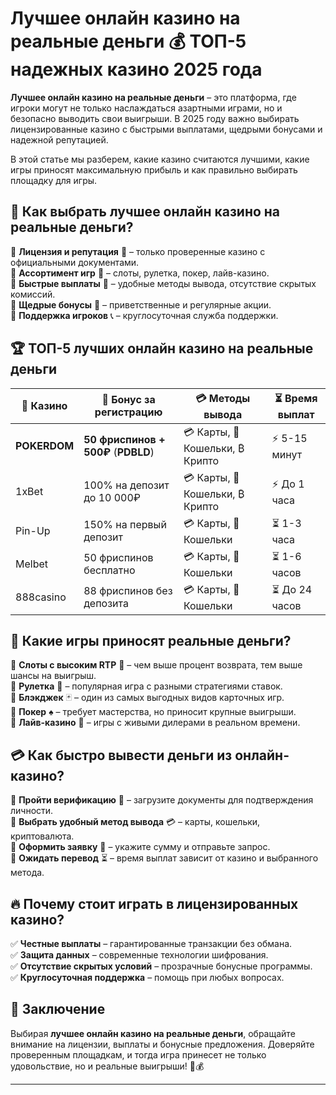 # Лучшее онлайн казино на реальные деньги 💰 ТОП-5 надежных казино 2025 года  

**Лучшее онлайн казино на реальные деньги** – это платформа, где игроки могут не только наслаждаться азартными играми, но и безопасно выводить свои выигрыши. В 2025 году важно выбирать лицензированные казино с быстрыми выплатами, щедрыми бонусами и надежной репутацией.  

В этой статье мы разберем, какие казино считаются лучшими, какие игры приносят максимальную прибыль и как правильно выбирать площадку для игры.  

## 🎯 Как выбрать лучшее онлайн казино на реальные деньги?  

🔹 **Лицензия и репутация** 📜 – только проверенные казино с официальными документами.  
🔹 **Ассортимент игр** 🎰 – слоты, рулетка, покер, лайв-казино.  
🔹 **Быстрые выплаты** 💸 – удобные методы вывода, отсутствие скрытых комиссий.  
🔹 **Щедрые бонусы** 🎁 – приветственные и регулярные акции.  
🔹 **Поддержка игроков** 📞 – круглосуточная служба поддержки.  

## 🏆 ТОП-5 лучших онлайн казино на реальные деньги  

| 🥇 Казино         | 🎁 Бонус за регистрацию | 💳 Методы вывода | ⏳ Время выплат |  
|-----------------|----------------------|-----------------|---------------|  
| **POKERDOM**    | **50 фриспинов + 500₽** (**PDBLD**) | 💳 Карты, 📲 Кошельки, ₿ Крипто | ⚡ 5-15 минут |  
| 1xBet          | 100% на депозит до 10 000₽ | 💳 Карты, 📲 Кошельки, ₿ Крипто | ⚡ До 1 часа |  
| Pin-Up         | 150% на первый депозит | 💳 Карты, 📲 Кошельки | ⏳ 1-3 часа |  
| Melbet         | 50 фриспинов бесплатно | 💳 Карты, 📲 Кошельки | ⏳ 1-6 часов |  
| 888casino      | 88 фриспинов без депозита | 💳 Карты, 📲 Кошельки | ⏳ До 24 часов |  

## 🎰 Какие игры приносят реальные деньги?  

🔹 **Слоты с высоким RTP** 🎰 – чем выше процент возврата, тем выше шансы на выигрыш.  
🔹 **Рулетка** 🎡 – популярная игра с разными стратегиями ставок.  
🔹 **Блэкджек** 🃏 – один из самых выгодных видов карточных игр.  
🔹 **Покер** ♠️ – требует мастерства, но приносит крупные выигрыши.  
🔹 **Лайв-казино** 🎥 – игры с живыми дилерами в реальном времени.  

## 💳 Как быстро вывести деньги из онлайн-казино?  

📌 **Пройти верификацию** 📄 – загрузите документы для подтверждения личности.  
📌 **Выбрать удобный метод вывода** 💳 – карты, кошельки, криптовалюта.  
📌 **Оформить заявку** 🏦 – укажите сумму и отправьте запрос.  
📌 **Ожидать перевод** ⏳ – время выплат зависит от казино и выбранного метода.  

## 🔥 Почему стоит играть в лицензированных казино?  

✅ **Честные выплаты** – гарантированные транзакции без обмана.  
✅ **Защита данных** – современные технологии шифрования.  
✅ **Отсутствие скрытых условий** – прозрачные бонусные программы.  
✅ **Круглосуточная поддержка** – помощь при любых вопросах.  

## 🎲 Заключение  

Выбирая **лучшее онлайн казино на реальные деньги**, обращайте внимание на лицензии, выплаты и бонусные предложения. Доверяйте проверенным площадкам, и тогда игра принесет не только удовольствие, но и реальные выигрыши! 🎰💰  

---  
